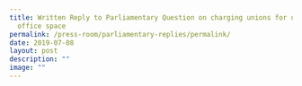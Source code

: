```yaml
---
title: Written Reply to Parliamentary Question on charging unions for use of
  office space
permalink: /press-room/parliamentary-replies/permalink/
date: 2019-07-08
layout: post
description: ""
image: ""
---
```

